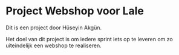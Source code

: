 # Project Webshop voor Lale

Dit is een project door Hüseyin Akgün.

Het doel van dit project is om iedere sprint iets op te leveren om zo uiteindelijk een webshop te realiseren.
